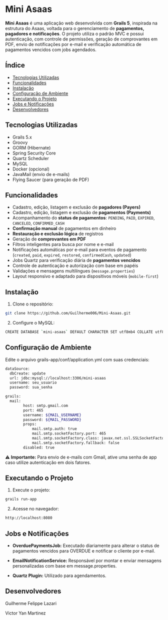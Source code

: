 # Mini Asaas

**Mini Asaas** é uma aplicação web desenvolvida com **Grails 5**, inspirada na estrutura do Asaas, voltada para o gerenciamento de **pagamentos, pagadores e notificações**. O projeto utiliza o padrão MVC e possui autenticação, com controle de permissões, geração de comprovantes em PDF, envio de notificações por e-mail e verificação automática de pagamentos vencidos com jobs agendados.

## Índice

- [Tecnologias Utilizadas](#tecnologias-utilizadas)
- [Funcionalidades](#funcionalidades)
- [Instalação](#instalação)
- [Configuração de Ambiente](#configuração-de-ambiente)
- [Executando o Projeto](#executando-o-projeto)
- [Jobs e Notificações](#jobs-e-notificações)
- [Desenvolvedores](#desenvolvedores)

## Tecnologias Utilizadas

- Grails 5.x  
- Groovy  
- GORM (Hibernate)  
- Spring Security Core  
- Quartz Scheduler  
- MySQL  
- Docker (opcional)  
- JavaMail (envio de e-mails)  
- Flying Saucer (para geração de PDF)

## Funcionalidades

- Cadastro, edição, listagem e exclusão de **pagadores (Payers)**  
- Cadastro, edição, listagem e exclusão de **pagamentos (Payments)**  
- Acompanhamento do **status de pagamentos**: `PENDING`, `PAID`, `EXPIRED`, `CANCELED`, `CONFIRMED_CASH`  
- **Confirmação manual** de pagamentos em dinheiro  
- **Restauração e exclusão lógica** de registros  
- Geração de **comprovantes em PDF**  
- Filtros inteligentes para busca por nome e e-mail  
- Notificações automáticas por e-mail para eventos de pagamento (`created`, `paid`, `expired`, `restored`, `confirmedCash`, `updated`)  
- Jobs Quartz para verificação diária de **pagamentos vencidos**  
- Controle de autenticação e autorização com base em papéis  
- Validações e mensagens multilíngues (`message.properties`)  
- Layout responsivo e adaptado para dispositivos móveis (`mobile-first`)

## Instalação

1. Clone o repositório:

```bash
git clone https://github.com/Guilherme006/Mini-Asaas.git
```

2. Configure o MySQL:

```bash
CREATE DATABASE `mini-asaas` DEFAULT CHARACTER SET utf8mb4 COLLATE utf8mb4_unicode_ci;
```

## Configuração de Ambiente

Edite o arquivo grails-app/conf/application.yml com suas credenciais:

```bash
dataSource:
  dbCreate: update
  url: jdbc:mysql://localhost:3306/mini-asaas
  username: seu_usuario
  password: sua_senha

grails:
  mail:
        host: smtp.gmail.com
        port: 465
        username: ${MAIL_USERNAME}
        password: ${MAIL_PASSWORD}
        props:
            mail.smtp.auth: true
            mail.smtp.socketFactory.port: 465
            mail.smtp.socketFactory.class: javax.net.ssl.SSLSocketFactory
            mail.smtp.socketFactory.fallback: false
        disabled: true
```

⚠️ **Importante:** Para envio de e-mails com Gmail, ative uma senha de app caso utilize autenticação em dois fatores.

## Executando o Projeto

1. Execute o projeto:

```bash
grails run-app
```

2. Acesse no navegador:

```bash
http://localhost:8080
```

## Jobs e Notificações

- **OverduePaymentsJob:** Executado diariamente para alterar o status de pagamentos vencidos para OVERDUE e notificar o cliente por e-mail.

- **EmailNotificationService:** Responsável por montar e enviar mensagens personalizadas com base em message.properties.

- **Quartz Plugin:** Utilizado para agendamentos.


## Desenvolvedores
Guilherme Felippe Lazari

Victor Yan Martinez


